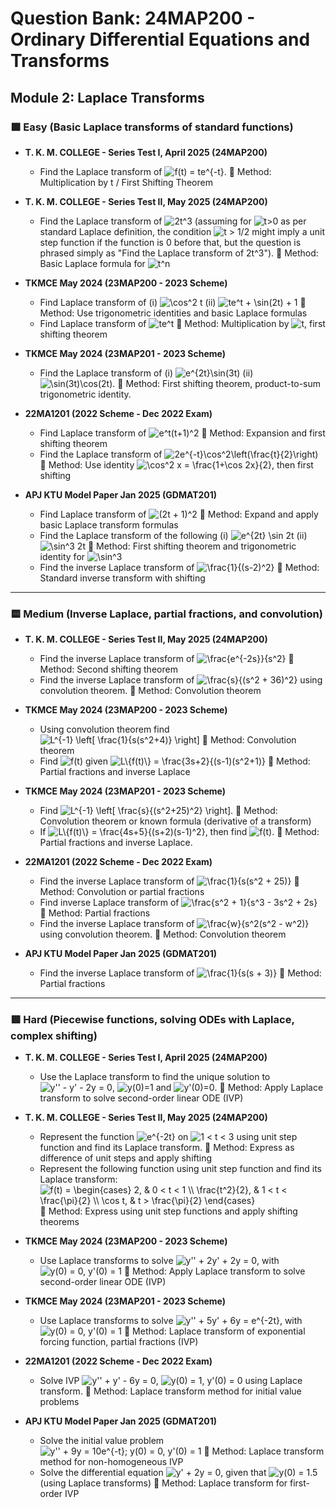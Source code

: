 # Question Bank: 24MAP200 - Ordinary Differential Equations and Transforms

## Module 2: Laplace Transforms

### 🟩 Easy (Basic Laplace transforms of standard functions)

-   **T. K. M. COLLEGE - Series Test I, April 2025 (24MAP200)**
    -   Find the Laplace transform of <img src="https://latex.codecogs.com/png.latex?f(t)%20%3D%20te%5E%7B-t%7D" alt="f(t) = te^{-t}">.
        🔹
        Method: Multiplication by t / First Shifting Theorem

-   **T. K. M. COLLEGE - Series Test II, May 2025 (24MAP200)**
    -   Find the Laplace transform of <img src="https://latex.codecogs.com/png.latex?2t%5E3" alt="2t^3"> (assuming for <img src="https://latex.codecogs.com/png.latex?t%20%3E%200" alt="t>0" /> as per standard Laplace definition, the condition <img src="https://latex.codecogs.com/png.latex?t%20%3E%20%5Cfrac%7B1%7D%7B2%7D" alt="t > 1/2" /> might imply a unit step function if the function is 0 before that, but the question is phrased simply as "Find the Laplace transform of 2t^3").
        🔹
        Method: Basic Laplace formula for <img src="https://latex.codecogs.com/png.latex?t%5En" alt="t^n" />

-   **TKMCE May 2024 (23MAP200 - 2023 Scheme)**
    -   Find Laplace transform of (i) <img src="https://latex.codecogs.com/png.latex?%5Ccos%5E2%20t" alt="\cos^2 t"> (ii) <img src="https://latex.codecogs.com/png.latex?te%5Et%20%2B%20%5Csin(2t)%20%2B%201" alt="te^t + \sin(2t) + 1">
        🔹
        Method: Use trigonometric identities and basic Laplace formulas
    -   Find Laplace transform of <img src="https://latex.codecogs.com/png.latex?te%5Et" alt="te^t">
        🔹
        Method: Multiplication by <img src="https://latex.codecogs.com/png.latex?t" alt="t">, first shifting theorem

-   **TKMCE May 2024 (23MAP201 - 2023 Scheme)**
    -   Find the Laplace transform of (i) <img src="https://latex.codecogs.com/png.latex?e%5E%7B2t%7D%5Csin(3t)" alt="e^{2t}\sin(3t)"> (ii) <img src="https://latex.codecogs.com/png.latex?%5Csin(3t)%5Ccos(2t)" alt="\sin(3t)\cos(2t)">.
        🔹
        Method: First shifting theorem, product-to-sum trigonometric identity.

-   **22MA1201 (2022 Scheme - Dec 2022 Exam)**
    -   Find Laplace transform of <img src="https://latex.codecogs.com/png.latex?e%5Et(t%2B1)%5E2" alt="e^t(t+1)^2">
        🔹
        Method: Expansion and first shifting theorem
    -   Find the Laplace transform of <img src="https://latex.codecogs.com/png.latex?2e%5E%7B-t%7D%5Ccos%5E2%5Cleft(%5Cfrac%7Bt%7D%7B2%7D%5Cright)" alt="2e^{-t}\cos^2\left(\frac{t}{2}\right)">
        🔹
        Method: Use identity <img src="https://latex.codecogs.com/png.latex?%5Ccos%5E2%20x%20%3D%20%5Cfrac%7B1%2B%5Ccos%202x%7D%7B2%7D" alt="\cos^2 x = \frac{1+\cos 2x}{2}">, then first shifting

-   **APJ KTU Model Paper Jan 2025 (GDMAT201)**
    -   Find Laplace transform of <img src="https://latex.codecogs.com/png.latex?(2t%20%2B%201)%5E2" alt="(2t + 1)^2">
        🔹
        Method: Expand and apply basic Laplace transform formulas
    -   Find the Laplace transform of the following (i) <img src="https://latex.codecogs.com/png.latex?e%5E%7B2t%7D%20%5Csin%202t" alt="e^{2t} \sin 2t"> (ii) <img src="https://latex.codecogs.com/png.latex?%5Csin%5E3%202t" alt="\sin^3 2t">
        🔹
        Method: First shifting theorem and trigonometric identity for <img src="https://latex.codecogs.com/png.latex?%5Csin%5E3" alt="\sin^3">
    -   Find the inverse Laplace transform of <img src="https://latex.codecogs.com/png.latex?%5Cfrac%7B1%7D%7B(s-2)%5E2%7D" alt="\frac{1}{(s-2)^2}">
        🔹
        Method: Standard inverse transform with shifting

---

### 🟨 Medium (Inverse Laplace, partial fractions, and convolution)

-   **T. K. M. COLLEGE - Series Test II, May 2025 (24MAP200)**
    -   Find the inverse Laplace transform of <img src="https://latex.codecogs.com/png.latex?%5Cfrac%7Be%5E%7B-2s%7D%7D%7Bs%5E2%7D" alt="\frac{e^{-2s}}{s^2}">
        🔹
        Method: Second shifting theorem
    -   Find the inverse Laplace transform of <img src="https://latex.codecogs.com/png.latex?%5Cfrac%7Bs%7D%7B(s%5E2%20%2B%2036)%5E2%7D" alt="\frac{s}{(s^2 + 36)^2}"> using convolution theorem.
        🔹
        Method: Convolution theorem

-   **TKMCE May 2024 (23MAP200 - 2023 Scheme)**
    -   Using convolution theorem find <img src="https://latex.codecogs.com/png.latex?L%5E%7B-1%7D%20%5Cleft%5B%20%5Cfrac%7B1%7D%7Bs(s%5E2%2B4)%7D%20%5Cright%5D" alt="L^{-1} \left[ \frac{1}{s(s^2+4)} \right]">
        🔹
        Method: Convolution theorem
    -   Find <img src="https://latex.codecogs.com/png.latex?f(t)" alt="f(t)"> given <img src="https://latex.codecogs.com/png.latex?L%7Bf(t)%7D%20%3D%20%5Cfrac%7B3s%2B2%7D%7B(s-1)(s%5E2%2B1)%7D" alt="L\{f(t)\} = \frac{3s+2}{(s-1)(s^2+1)}">
        🔹
        Method: Partial fractions and inverse Laplace

-   **TKMCE May 2024 (23MAP201 - 2023 Scheme)**
    -   Find <img src="https://latex.codecogs.com/png.latex?L%5E%7B-1%7D%20%5Cleft%5B%20%5Cfrac%7Bs%7D%7B(s%5E2%2B25)%5E2%7D%20%5Cright%5D" alt="L^{-1} \left[ \frac{s}{(s^2+25)^2} \right]">.
        🔹
        Method: Convolution theorem or known formula (derivative of a transform)
    -   If <img src="https://latex.codecogs.com/png.latex?L%7Bf(t)%7D%20%3D%20%5Cfrac%7B4s%2B5%7D%7B(s%2B2)(s-1)%5E2%7D" alt="L\{f(t)\} = \frac{4s+5}{(s+2)(s-1)^2}">, then find <img src="https://latex.codecogs.com/png.latex?f(t)" alt="f(t)">.
        🔹
        Method: Partial fractions and inverse Laplace.

-   **22MA1201 (2022 Scheme - Dec 2022 Exam)**
    -   Find the inverse Laplace transform of <img src="https://latex.codecogs.com/png.latex?%5Cfrac%7B1%7D%7Bs(s%5E2%20%2B%2025)%7D" alt="\frac{1}{s(s^2 + 25)}">
        🔹
        Method: Convolution or partial fractions
    -   Find inverse Laplace transform of <img src="https://latex.codecogs.com/png.latex?%5Cfrac%7Bs%5E2%20%2B%201%7D%7Bs%5E3%20-%203s%5E2%20%2B%202s%7D" alt="\frac{s^2 + 1}{s^3 - 3s^2 + 2s}">
        🔹
        Method: Partial fractions
    -   Find the inverse Laplace transform of <img src="https://latex.codecogs.com/png.latex?%5Cfrac%7Bw%7D%7Bs%5E2(s%5E2%20-%20w%5E2)%7D" alt="\frac{w}{s^2(s^2 - w^2)}"> using convolution theorem.
        🔹
        Method: Convolution theorem

-   **APJ KTU Model Paper Jan 2025 (GDMAT201)**
    -   Find the inverse Laplace transform of <img src="https://latex.codecogs.com/png.latex?%5Cfrac%7B1%7D%7Bs(s%20%2B%203)%7D" alt="\frac{1}{s(s + 3)}">
        🔹
        Method: Partial fractions

---

### 🟥 Hard (Piecewise functions, solving ODEs with Laplace, complex shifting)

-   **T. K. M. COLLEGE - Series Test I, April 2025 (24MAP200)**
    -   Use the Laplace transform to find the unique solution to <img src="https://latex.codecogs.com/png.latex?y%27%27%20-%20y%27%20-%202y%20%3D%200" alt="y'' - y' - 2y = 0">, <img src="https://latex.codecogs.com/png.latex?y(0)%3D1" alt="y(0)=1"> and <img src="https://latex.codecogs.com/png.latex?y%27(0)%3D0" alt="y'(0)=0">.
        🔹
        Method: Apply Laplace transform to solve second-order linear ODE (IVP)

-   **T. K. M. COLLEGE - Series Test II, May 2025 (24MAP200)**
    -   Represent the function <img src="https://latex.codecogs.com/png.latex?f(t)%20%3D%20e%5E%7B-2t%7D" alt="e^{-2t}"> on <img src="https://latex.codecogs.com/png.latex?1%20%3C%20t%20%3C%203" alt="1 < t < 3"> using unit step function and find its Laplace transform.
        🔹
        Method: Express as difference of unit steps and apply shifting
    -   Represent the following function using unit step function and find its Laplace transform: <img src="https://latex.codecogs.com/png.latex?f(t)%20%3D%20%5Cbegin%7Bcases%7D%202%2C%20%26%200%20%3C%20t%20%3C%201%20%5C%5C%20%5Cfrac%7Bt%5E2%7D%7B2%7D%2C%20%26%201%20%3C%20t%20%3C%20%5Cfrac%7B%5Cpi%7D%7B2%7D%20%5C%5C%20%5Ccos%20t%2C%20%26%20t%20%3E%20%5Cfrac%7B%5Cpi%7D%7B2%7D%20%5Cend%7Bcases%7D" alt="f(t) = \begin{cases} 2, & 0 < t < 1 \\ \frac{t^2}{2}, & 1 < t < \frac{\pi}{2} \\ \cos t, & t > \frac{\pi}{2} \end{cases}">
        🔹
        Method: Express using unit step functions and apply shifting theorems

-   **TKMCE May 2024 (23MAP200 - 2023 Scheme)**
    -   Use Laplace transforms to solve <img src="https://latex.codecogs.com/png.latex?y%27%27%20%2B%202y%27%20%2B%202y%20%3D%200" alt="y'' + 2y' + 2y = 0">, with <img src="https://latex.codecogs.com/png.latex?y(0)%20%3D%200%2C%20y%27(0)%20%3D%201" alt="y(0) = 0, y'(0) = 1">
        🔹
        Method: Apply Laplace transform to solve second-order linear ODE (IVP)

-   **TKMCE May 2024 (23MAP201 - 2023 Scheme)**
    -   Use Laplace transforms to solve <img src="https://latex.codecogs.com/png.latex?y%27%27%20%2B%205y%27%20%2B%206y%20%3D%20e%5E%7B-2t%7D" alt="y'' + 5y' + 6y = e^{-2t}">, with <img src="https://latex.codecogs.com/png.latex?y(0)%20%3D%200%2C%20y%27(0)%20%3D%201" alt="y(0) = 0, y'(0) = 1">
        🔹
        Method: Laplace transform of exponential forcing function, partial fractions (IVP)

-   **22MA1201 (2022 Scheme - Dec 2022 Exam)**
    -   Solve IVP <img src="https://latex.codecogs.com/png.latex?y%27%27%20%2B%20y%27%20-%206y%20%3D%200" alt="y'' + y' - 6y = 0">, <img src="https://latex.codecogs.com/png.latex?y(0)%20%3D%201%2C%20y%27(0)%20%3D%200" alt="y(0) = 1, y'(0) = 0"> using Laplace transform.
        🔹
        Method: Laplace transform method for initial value problems

-   **APJ KTU Model Paper Jan 2025 (GDMAT201)**
    -   Solve the initial value problem <img src="https://latex.codecogs.com/png.latex?y%27%27%20%2B%209y%20%3D%2010e%5E%7B-t%7D%3B%20y(0)%20%3D%200%2C%20y%27(0)%20%3D%201" alt="y'' + 9y = 10e^{-t}; y(0) = 0, y'(0) = 1">
        🔹
        Method: Laplace transform method for non-homogeneous IVP
    -   Solve the differential equation <img src="https://latex.codecogs.com/png.latex?y%27%20%2B%202y%20%3D%200" alt="y' + 2y = 0">, given that <img src="https://latex.codecogs.com/png.latex?y(0)%20%3D%201.5" alt="y(0) = 1.5"> (using Laplace transforms)
        🔹
        Method: Laplace transform for first-order IVP
